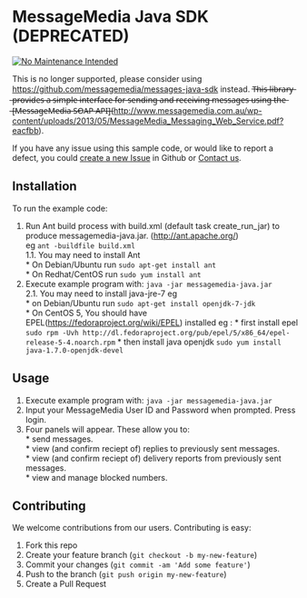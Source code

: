 # MessageMedia Java SDK (DEPRECATED)
[![No Maintenance Intended](http://unmaintained.tech/badge.svg)](http://unmaintained.tech/)

This is no longer supported, please consider using https://github.com/messagemedia/messages-java-sdk instead.
T̶h̶i̶s̶ ̶l̶i̶b̶r̶a̶r̶y̶ ̶p̶r̶o̶v̶i̶d̶e̶s̶ ̶a̶ ̶s̶i̶m̶p̶l̶e̶ ̶i̶n̶t̶e̶r̶f̶a̶c̶e̶ ̶f̶o̶r̶ ̶s̶e̶n̶d̶i̶n̶g̶ ̶a̶n̶d̶ ̶r̶e̶c̶e̶i̶v̶i̶n̶g̶ ̶m̶e̶s̶s̶a̶g̶e̶s̶ ̶u̶s̶i̶n̶g̶ ̶t̶h̶e̶ ̶[̶M̶e̶s̶s̶a̶g̶e̶M̶e̶d̶i̶a̶ ̶S̶O̶A̶P̶ ̶A̶P̶I̶]̶(http://www.messagemedia.com.au/wp-content/uploads/2013/05/MessageMedia_Messaging_Web_Service.pdf?eacfbb).

If you have any issue using this sample code, or would like to report a defect, you could [create a new Issue](https://github.com/messagemedia/messagemedia-java/issues/new) in Github or [Contact us](http://www.messagemedia.com.au/contact-us).

## Installation 

To run the example code:<br>
   1. Run Ant build process with build.xml (default task create_run_jar) to produce messagemedia-java.jar. (http://ant.apache.org/)<br>eg ```ant -buildfile build.xml```<br>
   1.1. You may need to install Ant<br>
     * On Debian/Ubuntu run ```sudo apt-get install ant```<br>
     * On Redhat/CentOS run ```sudo yum install ant```
   2. Execute example program with: ```java -jar messagemedia-java.jar```<br>
   2.1. You may need to install java-jre-7 eg <br>
     * on Debian/Ubuntu run ```sudo apt-get install openjdk-7-jdk```<br>
     * On CentOS 5, You should have EPEL(https://fedoraproject.org/wiki/EPEL) installed eg : 
            * first install epel ```sudo rpm -Uvh http://dl.fedoraproject.org/pub/epel/5/x86_64/epel-release-5-4.noarch.rpm```
            * then install java openjdk ```sudo yum install java-1.7.0-openjdk-devel```
## Usage
   1. Execute example program with: ```java -jar messagemedia-java.jar```
   2. Input your MessageMedia User ID and Password when prompted. Press login.<br>
   3. Four panels will appear. These allow you to:<br>
     * send messages.<br>
     * view (and confirm reciept of) replies to previously sent messages.<br>
     * view (and confirm reciept of) delivery reports from previously sent messages.<br>
     * view and manage blocked numbers.<br>

## Contributing
We welcome contributions from our users. Contributing is easy:

  1.  Fork this repo
  2.  Create your feature branch (`git checkout -b my-new-feature`)
  3.  Commit your changes (`git commit -am 'Add some feature'`)
  4.  Push to the branch (`git push origin my-new-feature`)
  5.  Create a Pull Request
